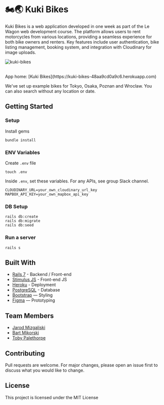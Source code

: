 # 🏍️🌏 Kuki Bikes

Kuki Bikes is a web application developed in one week as part of the Le Wagon web development course. The platform allows users to rent motorcycles from various locations, providing a seamless experience for both bike owners and renters. Key features include user authentication, bike listing management, booking system, and integration with Cloudinary for image uploads.

![kuki-bikes](https://github.com/user-attachments/assets/66b3842a-e541-4130-93b0-71e0c13c405a)

<br>
App home: [Kuki Bikes](https://kuki-bikes-48aa9cd0a9c6.herokuapp.com)

We've set up example bikes for Tokyo, Osaka, Poznan and Wroclaw. You can also search without any location or date.
   

## Getting Started
### Setup

Install gems
```
bundle install
```

### ENV Variables
Create `.env` file
```
touch .env
```
Inside `.env`, set these variables. For any APIs, see group Slack channel.
```
CLOUDINARY_URL=your_own_cloudinary_url_key
MAPBOX_API_KEY=your_own_mapbox_api_key
```

### DB Setup
```
rails db:create
rails db:migrate
rails db:seed
```

### Run a server
```
rails s
```

## Built With
- [Rails 7](https://guides.rubyonrails.org/) - Backend / Front-end
- [Stimulus JS](https://stimulus.hotwired.dev/) - Front-end JS
- [Heroku](https://heroku.com/) - Deployment
- [PostgreSQL](https://www.postgresql.org/) - Database
- [Bootstrap](https://getbootstrap.com/) — Styling
- [Figma](https://www.figma.com) — Prototyping

## Team Members
- [Jarod Mizgaliski](https://www.linkedin.com/in/jarod-mizgalski-429546229/)
- [Bart Mikorski](https://github.com/Sadcrispy)
- [Toby Palethorpe](https://www.linkedin.com/in/toby-palethorpe-826aaa90/)

## Contributing
Pull requests are welcome. For major changes, please open an issue first to discuss what you would like to change.

## License
This project is licensed under the MIT License
